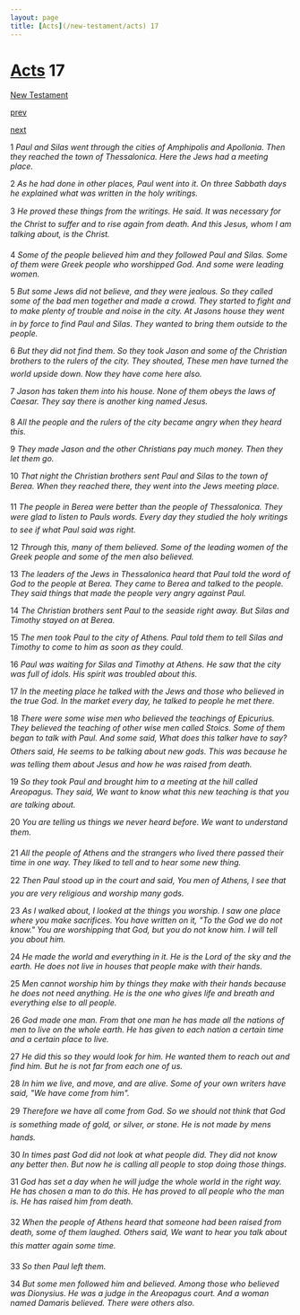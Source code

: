 ```yaml
---
layout: page
title: [Acts](/new-testament/acts) 17
---
```


# [Acts](/new-testament/acts) 17

[New Testament](/new-testament)


[prev](/new-testament/acts/acts-16.html)


[next](/new-testament/acts/acts-18.html)

1 _Paul and Silas went through the cities of Amphipolis and Apollonia. Then they reached the town of Thessalonica. Here the Jews had a meeting place._

2 _As he had done in other places, Paul went into it. On three Sabbath days he explained what was written in the holy writings._

3 _He proved these things from the writings. He said. It was necessary for the Christ to suffer and to rise again from death. And this Jesus, whom I am talking about, is the Christ._

4 _Some of the people believed him and they followed Paul and Silas. Some of them were Greek people who worshipped God. And some were leading women._

5 _But some Jews did not believe, and they were jealous. So they called some of the bad men together and made a crowd. They started to fight and to make plenty of trouble and noise in the city. At Jasons house they went in by force to find Paul and Silas. They wanted to bring them outside to the people._

6 _But they did not find them. So they took Jason and some of the Christian brothers to the rulers of the city. They shouted, These men have turned the world upside down. Now they have come here also._

7 _Jason has taken them into his house. None of them obeys the laws of Caesar. They say there is another king named Jesus._

8 _All the people and the rulers of the city became angry when they heard this._

9 _They made Jason and the other Christians pay much money. Then they let them go._

10 _That night the Christian brothers sent Paul and Silas to the town of Berea. When they reached there, they went into the Jews meeting place._

11 _The people in Berea were better than the people of Thessalonica. They were glad to listen to Pauls words. Every day they studied the holy writings to see if what Paul said was right._

12 _Through this, many of them believed. Some of the leading women of the Greek people and some of the men also believed._

13 _The leaders of the Jews in Thessalonica heard that Paul told the word of God to the people at Berea. They came to Berea and talked to the people. They said things that made the people very angry against Paul._

14 _The Christian brothers sent Paul to the seaside right away. But Silas and Timothy stayed on at Berea._

15 _The men took Paul to the city of Athens. Paul told them to tell Silas and Timothy to come to him as soon as they could._

16 _Paul was waiting for Silas and Timothy at Athens. He saw that the city was full of idols.  His spirit was troubled about this._

17 _In the meeting place he talked with the Jews and those who believed in the true God. In the market every day, he talked to people he met there._

18 _There were some wise men who believed the teachings of Epicurius. They believed the teaching of other wise men called Stoics. Some of them began to talk with Paul. And some said, What does this talker have to say? Others said, He seems to be talking about new gods. This was because he was telling them about Jesus and how he was raised from death._

19 _So they took Paul and brought him to a meeting at the hill called Areopagus. They said,  We want to know what this new teaching is that you are talking about._

20 _You are telling us things we never heard before. We want to understand them._

21 _All the people of Athens and the strangers who lived there passed their time in one way.  They liked to tell and to hear some new thing._

22 _Then Paul stood up in the court and said, You men of Athens, I see that you are very religious and worship many gods._

23 _As I walked about, I looked at the things you worship. I saw one place where you make sacrifices. You have written on it, "To the God we do not know." You are worshipping that God, but you do not know him. I will tell you about him._

24 _He made the world and everything in it. He is the Lord of the sky and the earth. He does not live in houses that people make with their hands._

25 _Men cannot worship him by things they make with their hands because he does not need anything. He is the one who gives life and breath and everything else to all people._

26 _God made one man. From that one man he has made all the nations of men to live on the whole earth. He has given to each nation a certain time and a certain place to live._

27 _He did this so they would look for him. He wanted them to reach out and find him. But he is not far from each one of us._

28 _In him we live, and move, and are alive. Some of your own writers have said, "We have come from him"._

29 _Therefore we have all come from God. So we should not think that God is something made of gold, or silver, or stone. He is not made by mens hands._

30 _In times past God did not look at what people did. They did not know any better then.  But now he is calling all people to stop doing those things._

31 _God has set a day when he will judge the whole world in the right way. He has chosen a man to do this. He has proved to all people who the man is. He has raised him from death._

32 _When the people of Athens heard that someone had been raised from death, some of them laughed. Others said, We want to hear you talk about this matter again some time._

33 _So then Paul left them._

34 _But some men followed him and believed. Among those who believed was Dionysius. He was a judge in the Areopagus court. And a woman named Damaris believed. There were others also._

